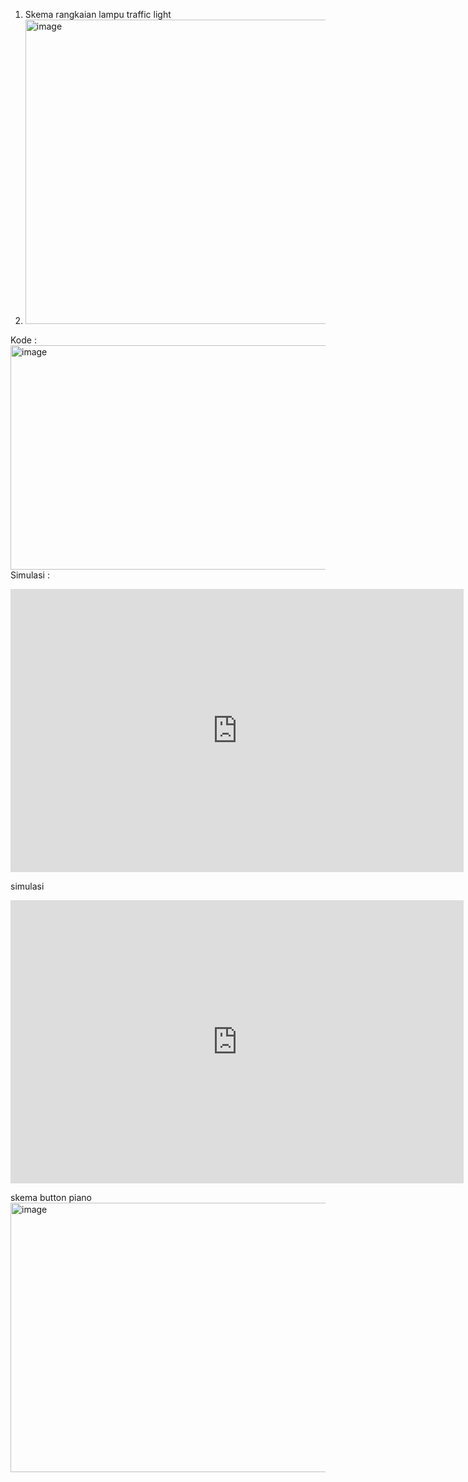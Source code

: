 1. Skema rangkaian lampu traffic light
2. <img width="700" height="487" alt="image" src="https://github.com/user-attachments/assets/1900e311-25ca-4bdb-b0ea-e32bc6b7f097" />
Kode :
<img width="547" height="359" alt="image" src="https://github.com/user-attachments/assets/586e97cb-09bc-47c6-a2ce-9a9bdfaf3671" />
Simulasi :
<iframe width="725" height="453" src="https://www.tinkercad.com/embed/jbNW0VilT21?editbtn=1" frameborder="0" marginwidth="0" marginheight="0" scrolling="no"></iframe>

simulasi
<iframe width="725" height="453" src="https://www.tinkercad.com/embed/3SGBrDef5eT?editbtn=1" frameborder="0" marginwidth="0" marginheight="0" scrolling="no"></iframe>

skema button piano
<img width="575" height="431" alt="image" src="https://github.com/user-attachments/assets/f8043616-fa66-4135-a90d-d674894bf802" />

